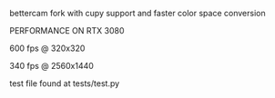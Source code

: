 bettercam fork with cupy support and faster color space conversion


PERFORMANCE ON RTX 3080

600 fps @ 320x320

340 fps @ 2560x1440

test file found at tests/test.py

